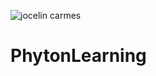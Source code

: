 ![jocelin carmes](https://pbs.twimg.com/media/FXdIWLBX0AAVcz-?format=jpg&name=large)
# PhytonLearning
